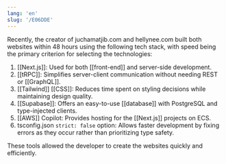 ```yaml
---
lang: 'en'
slug: '/E06DDE'
---
```


Recently, the creator of juchamatjib.com and hellynee.com built both websites within 48 hours using the following tech stack, with speed being the primary criterion for selecting the technologies:

1.  [[Next.js]]: Used for both [[front-end]] and server-side development.
2.  [[tRPC]]: Simplifies server-client communication without needing REST or [[GraphQL]].
3.  [[Tailwind]] [[CSS]]: Reduces time spent on styling decisions while maintaining design quality.
4.  [[Supabase]]: Offers an easy-to-use [[database]] with PostgreSQL and type-injected clients.
5.  [[AWS]] Copilot: Provides hosting for the [[Next.js]] projects on ECS.
6.  tsconfig.json `strict: false` option: Allows faster development by fixing errors as they occur rather than prioritizing type safety.

These tools allowed the developer to create the websites quickly and efficiently.
